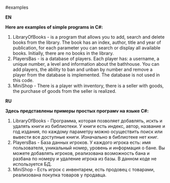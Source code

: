 #examples

**EN**

**Here are examples of simple programs in C#:**
1. LibraryOfBooks - is a program that allows you to add, search and delete books from the library. The book has an index, author, title and year of publication, for each parameter you can search or display all available books. Initially, there are no books in the library.
2. PlayersBas - is a database of players. Each player has: a username, a unique number, a level and information about the bathhouse. You can add players, the ability to ban and unban by number and remove a player from the database is implemented. The database is not used in this code.
3. MiniShop - There is a player with inventory, there is a seller with goods, the purchase of goods from the seller is realized.

**RU**

**Здесь представлены примеры простых програмv на языке C#:**
1. LibraryOfBooks - Программа, которая позволяет добавлять, искть и удалять книги из библиотеки. У книги есть индекс, автор, название и год издания, по каждому параметру можно осуществить поиск или вывести все доступные книги. Изначально в библиотеке нет книг.
2. PlayersBas - База данных игроков. У каждого игрока есть: имя пользователя, уникальный номер, уровень и информация о бане. Вы можете добавлять игроков, реализована возможность бана и разбана по номеру и удаление игрока из базы. В данном коде не используется БД.
3. MiniShop - Есть игрок с инвентарем, есть продовец с товарами, реализована покупка товаров у продавца.
